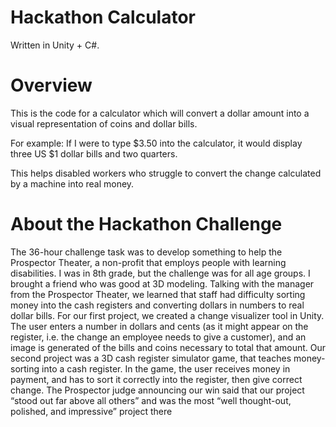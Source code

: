 # Hackathon Calculator
Written in Unity + C#.


# Overview

This is the code for a calculator which will convert a dollar amount into a visual representation of coins and dollar bills. 

For example: If I were to type $3.50 into the calculator, it would display three US $1 dollar bills and two quarters.

This helps disabled workers who struggle to convert the change calculated by a machine into real money.



# About the Hackathon Challenge
The 36-hour challenge task was to develop something to help the Prospector Theater, a non-profit that employs people with learning disabilities. I was in 8th grade, but the challenge was for all age groups. I brought a friend who was good at 3D modeling. Talking with the manager from the Prospector Theater, we learned that staff had difficulty sorting money into the cash registers and converting dollars in numbers to real dollar bills. For our first project, we created a change visualizer tool in Unity. The user enters a number in dollars and cents (as it might appear on the register, i.e. the change an employee needs to give a customer), and an image is generated of the bills and coins necessary to total that amount. Our second project was a 3D cash register simulator game, that teaches money-sorting into a cash register. In the game, the user receives money in payment, and has to sort it correctly into the register, then give correct change. The Prospector judge announcing our win said that our project “stood out far above all others” and was the most “well thought-out, polished, and impressive” project there
